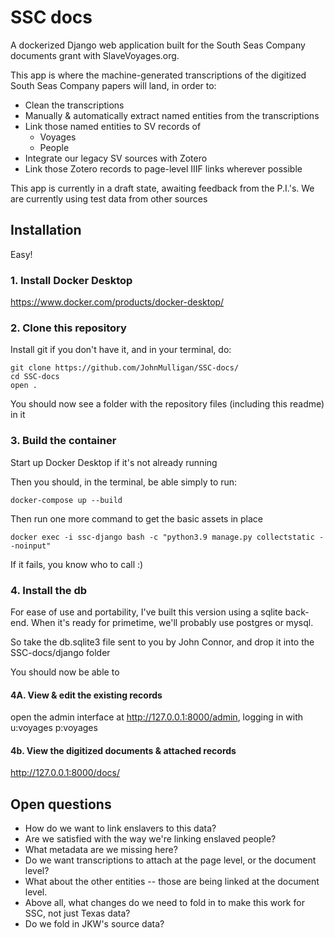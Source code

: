 # SSC docs

A dockerized Django web application built for the South Seas Company documents grant with SlaveVoyages.org.

This app is where the machine-generated transcriptions of the digitized South Seas Company papers will land, in order to:

* Clean the transcriptions
* Manually & automatically extract named entities from the transcriptions
* Link those named entities to SV records of
	* Voyages
	* People
* Integrate our legacy SV sources with Zotero
* Link those Zotero records to page-level IIIF links wherever possible

This app is currently in a draft state, awaiting feedback from the P.I.'s. We are currently using test data from other sources 

## Installation

Easy!

### 1. Install Docker Desktop

https://www.docker.com/products/docker-desktop/

### 2. Clone this repository

Install git if you don't have it, and in your terminal, do:

	git clone https://github.com/JohnMulligan/SSC-docs/
	cd SSC-docs
	open .

You should now see a folder with the repository files (including this readme) in it

### 3. Build the container

Start up Docker Desktop if it's not already running

Then you should, in the terminal, be able simply to run:

	docker-compose up --build

Then run one more command to get the basic assets in place

	docker exec -i ssc-django bash -c "python3.9 manage.py collectstatic --noinput"

If it fails, you know who to call :)

### 4. Install the db

For ease of use and portability, I've built this version using a sqlite back-end. When it's ready for primetime, we'll probably use postgres or mysql.

So take the db.sqlite3 file sent to you by John Connor, and drop it into the SSC-docs/django folder

You should now be able to

#### 4A. View & edit the existing records

open the admin interface at http://127.0.0.1:8000/admin, logging in with u:voyages p:voyages

#### 4b. View the digitized documents & attached records

http://127.0.0.1:8000/docs/

## Open questions

* How do we want to link enslavers to this data?
* Are we satisfied with the way we're linking enslaved people?
* What metadata are we missing here?
* Do we want transcriptions to attach at the page level, or the document level?
* What about the other entities -- those are being linked at the document level.
* Above all, what changes do we need to fold in to make this work for SSC, not just Texas data?
* Do we fold in JKW's source data?